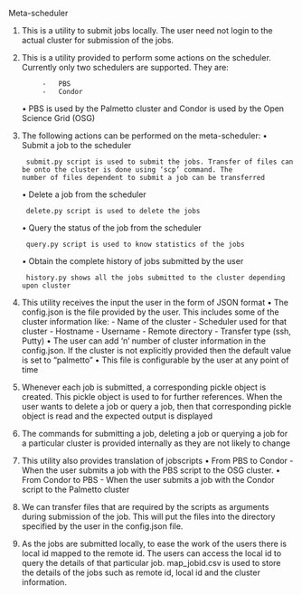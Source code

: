 Meta-scheduler 

1. This is a utility to submit jobs locally. The user need not login to the actual cluster for submission of the jobs.
2. This is a utility provided to perform some actions on the scheduler. Currently only two schedulers are supported. They are:
			
            -	PBS 
            -	Condor
						
      •	PBS is used by the Palmetto cluster and Condor is used by the Open Science Grid (OSG)
3. The following actions can be performed on the meta-scheduler:
	• Submit a job to the scheduler
	
		submit.py script is used to submit the jobs. Transfer of files can be onto the cluster is done using ‘scp’ command. The                   number of files dependent to submit a job can be transferred
	• Delete a job from the scheduler 
		
		delete.py script is used to delete the jobs
    • Query the status of the job from the scheduler
	  	
		query.py script is used to know statistics of the jobs   
     • Obtain the complete history of jobs submitted by the user
	 	
		history.py shows all the jobs submitted to the cluster depending upon cluster
		
4.	This utility receives the input the user in the form of JSON format
      •	The config.json is the file provided by the user. This includes some of the cluster information like:
            -	Name of the cluster
            -	Scheduler used for that cluster
            -	Hostname
            -	Username
            -	Remote directory 
            -	Transfer type (ssh, Putty)
      •	The user can add ‘n’ number of cluster information in the config.json. If the cluster is not explicitly provided then the                 default value is set to “palmetto”
      •	This file is configurable by the user at any point of time
5.	Whenever each job is submitted, a corresponding pickle object is created. This pickle object is used to for further references. When the user wants to delete a job or query a job, then that corresponding pickle object is read and the expected output is displayed
6.	The commands for submitting a job, deleting a job or querying a job for a particular cluster is provided internally as they are not likely to change
7.	This utility also provides translation of jobscripts
      •	From PBS to Condor
            -	When the user submits a job with the PBS script to the OSG cluster. 
      •	From Condor to PBS
            -	When the user submits a job with the Condor script to the Palmetto cluster
8.	We can transfer files that are required by the scripts as arguments during submission of the job. This will put the files into the directory specified by the user in the config.json file.
9.	As the jobs are submitted locally, to ease the work of the users there is local id mapped to the remote id. The users can access the local id to query the details of that particular job.  map_jobid.csv is used to store the details of the jobs such as remote id, local id and the cluster information.


